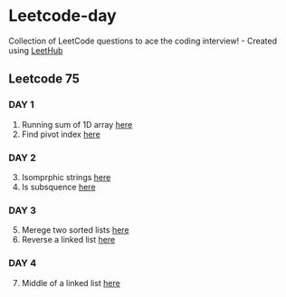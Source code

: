 # Leetcode-day
Collection of LeetCode questions to ace the coding interview! - Created using [LeetHub](https://github.com/QasimWani/LeetHub)

## Leetcode 75

### DAY 1
1. Running sum of 1D array [here](https://github.com/yashk1/Leetcode-a-day/tree/main/Day%2015%20-%201480-running-sum-of-1d-array)
2. Find pivot index [here](https://github.com/yashk1/Leetcode-a-day/tree/main/Day%2015%20-%20724-find-pivot-index)
### DAY 2
3. Isomprphic strings [here](https://github.com/yashk1/Leetcode-a-day/tree/main/Day%2016%20-%20205-isomorphic-strings)
4. Is subsquence [here](https://github.com/yashk1/Leetcode-a-day/tree/main/Day%2016%20-%20392-is-subsequence)
### DAY 3
5. Merege two sorted lists [here](https://github.com/yashk1/Leetcode-a-day/tree/main/Leetcode75%20(day%2015%20forward)/Problems/21-merge-two-sorted-lists)
6. Reverse a linked list [here](https://github.com/yashk1/Leetcode-a-day/tree/main/Day%2018%20-%20876-middle-of-the-linked-list)
### DAY 4
7. Middle of a linked list [here]()